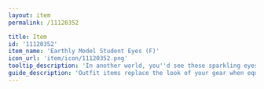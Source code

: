 ```yaml
---
layout: item
permalink: /11120352

title: Item
id: '11120352'
item_name: 'Earthly Model Student Eyes (F)'
icon_url: 'item/icon/11120352.png'
tooltip_description: 'In another world, you''d see these sparkling eyes on a model student engaged in their studies.'
guide_description: 'Outfit items replace the look of your gear when equipped.'
---
```

